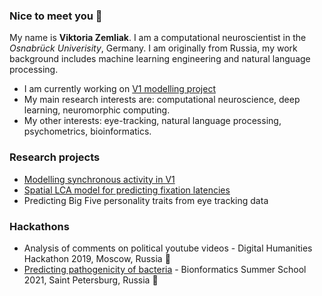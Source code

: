 ### Nice to meet you 🦕
My name is **Viktoria Zemliak**. I am a computational neuroscientist in the *Osnabrück Univerisity*, Germany. I am originally from Russia, my work background includes machine learning engineering and natural language processing.

* I am currently working on [V1 modelling project](https://github.com/rainsummer613/synchrony)
* My main research interests are: computational neuroscience, deep learning, neuromorphic computing.
* My other interests: eye-tracking, natural language processing, psychometrics, bioinformatics. 

### Research projects
* [Modelling synchronous activity in V1](https://github.com/rainsummer613/synchrony)
* [Spatial LCA model for predicting fixation latencies](https://github.com/rainsummer613/slca)
* Predicting Big Five personality traits from eye tracking data

### Hackathons
* Analysis of comments on political youtube videos - Digital Humanities Hackathon 2019, Moscow, Russia 🥇
* [Predicting pathogenicity of bacteria](https://github.com/rainsummer613/biss_microbiota) - Bionformatics Summer School 2021, Saint Petersburg, Russia 🥇



